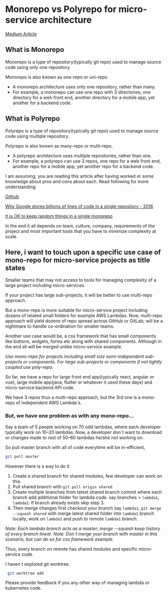 # Monorepo vs Polyrepo for micro-service architecture

[Medium Article](https://medium.com/@jaspreet2379/monorepo-vs-polyrepo-for-micro-service-architecture-e258a6e550d7)

## What is Monorepo

Monorepo is a type of repository(typically git repo) used to manage source code using only one repository.

Monorepo is also known as one-repo or uni-repo.

- A monorepo architecture uses only one repository, rather than many.
- For example, a monorepo can use one repo with 3 directories; one directory for a web front end, another directory for a mobile app, yet another for a backend code.

## What is Polyrepo

Polyrepo is a type of repository(typically git repo) used to manage source code using multiple repository.

Polyrepo is also known as many-repo or multi-repo.

- A polyrepo architecture uses multiple repositories, rather than one.
- For example, a polyrepo can use 3 repos, one repo for a web front end, another repo for a mobile app, yet another repo for a backend code.
  
I am assuming, you are reading this article after having worked or some knowledge about pros and cons about each. Read following for more understanding.

[Github](https://github.com/joelparkerhenderson/monorepo_vs_polyrepo)

[Why Google stores billions of lines of code in a single repository - 2016](https://news.ycombinator.com/item?id=15889148)

[It is OK to keep random things in a single monorepo](https://dev.to/zkochan/it-is-ok-to-keep-random-things-in-a-single-monorepo-566e)

In the end it all depends on team, culture, company, requirements of the project and most important tools that you have to minimize complexity at scale.

## Here, i want to touch upon a specific use case of mono-repo for micro-service projects as title states

Smaller teams that may not access to tools for managing complexity of a large project including micro-services.

If your project has large sub-projects, it will be better to use multi-repo approach.

But a mono-repo is more suitable for micro-service project including dozens of related small folders for example AWS Lambdas. Now, multi-repo approach will yield dozens of repo spread across GitHub or GitLab; will be a nightmare to handle co-ordination for smaller teams.

Another use case would be, a css framework that has small components like buttons, widgets, forms etc along with shared components. Although in the end all will be merged unlike micro-service example.

*Use mono-repo for projects including small size semi-independent sub-projects or components. For large sub-projects or components if not tightly coupled use poly-repo.*

So far, we have a repo for large front end app(typically react, angular or vue), large mobile app(java, flutter or whatever it used these days) and micro-service backend API code.

We have 3 repos thus a multi-repo approach, but the 3rd one is a mono-repo of independent AWS Lambda`s.

### But, we have one problem as with any mono-repo…

Say a team of 5 people working on 70 odd lambdas, where each developer typically work on 10–20 lambdas. Now, a developer don`t want to download or changes made to rest of 50–60 lambdas he/she not working on.

So pull master branch with all of code everytime will be in-efficient,

```bash
git pull master
```

However there is a way to do it

1. Create a shared branch for shared modules, few developer can work on this.
2. Pull shared branch with `git pull origin shared`
3. Create multiple branches from latest shared branch commit where each branch add additional folder for lambda code. say branches = `lambda1`, `lambda2`. If branch already exists skip step 3.
4. Then merge changes first checkout your branch say `lambda1`, `git merge --squash shared` with merge latest shared folder into `lambda1` branch locally, work on `lambda1` and push to remote `lambda1` branch.

*Note: Each lambda branch acts as a master; merge --squash keep history of every branch linear.*
*Note: Don\`t merge your branch with master in this scenario, but can do so for css framework example.*

Thus, every branch on remote has shared modules and specific micro-service code.

I haven\`t explored git worktree.

```bash
 git worktree add
```

Please provide feedback if you any other way of managing lambda or kubernetes code.
